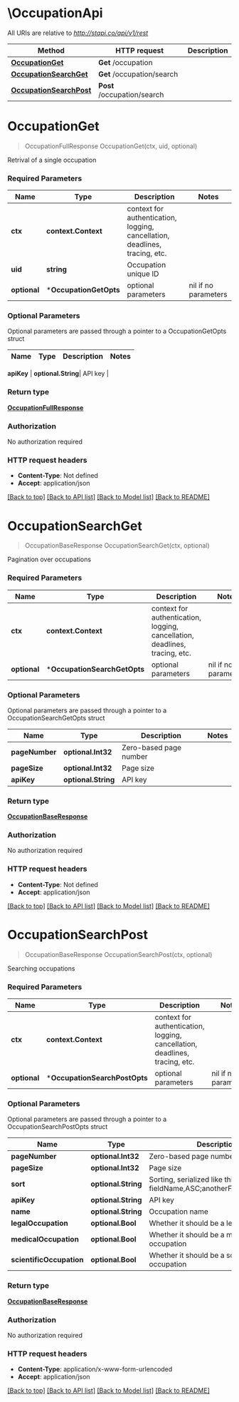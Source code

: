 # \OccupationApi

All URIs are relative to *http://stapi.co/api/v1/rest*

Method | HTTP request | Description
------------- | ------------- | -------------
[**OccupationGet**](OccupationApi.md#OccupationGet) | **Get** /occupation | 
[**OccupationSearchGet**](OccupationApi.md#OccupationSearchGet) | **Get** /occupation/search | 
[**OccupationSearchPost**](OccupationApi.md#OccupationSearchPost) | **Post** /occupation/search | 


# **OccupationGet**
> OccupationFullResponse OccupationGet(ctx, uid, optional)


Retrival of a single occupation

### Required Parameters

Name | Type | Description  | Notes
------------- | ------------- | ------------- | -------------
 **ctx** | **context.Context** | context for authentication, logging, cancellation, deadlines, tracing, etc.
  **uid** | **string**| Occupation unique ID | 
 **optional** | ***OccupationGetOpts** | optional parameters | nil if no parameters

### Optional Parameters
Optional parameters are passed through a pointer to a OccupationGetOpts struct

Name | Type | Description  | Notes
------------- | ------------- | ------------- | -------------

 **apiKey** | **optional.String**| API key | 

### Return type

[**OccupationFullResponse**](OccupationFullResponse.md)

### Authorization

No authorization required

### HTTP request headers

 - **Content-Type**: Not defined
 - **Accept**: application/json

[[Back to top]](#) [[Back to API list]](../README.md#documentation-for-api-endpoints) [[Back to Model list]](../README.md#documentation-for-models) [[Back to README]](../README.md)

# **OccupationSearchGet**
> OccupationBaseResponse OccupationSearchGet(ctx, optional)


Pagination over occupations

### Required Parameters

Name | Type | Description  | Notes
------------- | ------------- | ------------- | -------------
 **ctx** | **context.Context** | context for authentication, logging, cancellation, deadlines, tracing, etc.
 **optional** | ***OccupationSearchGetOpts** | optional parameters | nil if no parameters

### Optional Parameters
Optional parameters are passed through a pointer to a OccupationSearchGetOpts struct

Name | Type | Description  | Notes
------------- | ------------- | ------------- | -------------
 **pageNumber** | **optional.Int32**| Zero-based page number | 
 **pageSize** | **optional.Int32**| Page size | 
 **apiKey** | **optional.String**| API key | 

### Return type

[**OccupationBaseResponse**](OccupationBaseResponse.md)

### Authorization

No authorization required

### HTTP request headers

 - **Content-Type**: Not defined
 - **Accept**: application/json

[[Back to top]](#) [[Back to API list]](../README.md#documentation-for-api-endpoints) [[Back to Model list]](../README.md#documentation-for-models) [[Back to README]](../README.md)

# **OccupationSearchPost**
> OccupationBaseResponse OccupationSearchPost(ctx, optional)


Searching occupations

### Required Parameters

Name | Type | Description  | Notes
------------- | ------------- | ------------- | -------------
 **ctx** | **context.Context** | context for authentication, logging, cancellation, deadlines, tracing, etc.
 **optional** | ***OccupationSearchPostOpts** | optional parameters | nil if no parameters

### Optional Parameters
Optional parameters are passed through a pointer to a OccupationSearchPostOpts struct

Name | Type | Description  | Notes
------------- | ------------- | ------------- | -------------
 **pageNumber** | **optional.Int32**| Zero-based page number | 
 **pageSize** | **optional.Int32**| Page size | 
 **sort** | **optional.String**| Sorting, serialized like this: fieldName,ASC;anotherFieldName,DESC | 
 **apiKey** | **optional.String**| API key | 
 **name** | **optional.String**| Occupation name | 
 **legalOccupation** | **optional.Bool**| Whether it should be a legal occupation | 
 **medicalOccupation** | **optional.Bool**| Whether it should be a medical occupation | 
 **scientificOccupation** | **optional.Bool**| Whether it should be a scientific occupation | 

### Return type

[**OccupationBaseResponse**](OccupationBaseResponse.md)

### Authorization

No authorization required

### HTTP request headers

 - **Content-Type**: application/x-www-form-urlencoded
 - **Accept**: application/json

[[Back to top]](#) [[Back to API list]](../README.md#documentation-for-api-endpoints) [[Back to Model list]](../README.md#documentation-for-models) [[Back to README]](../README.md)

